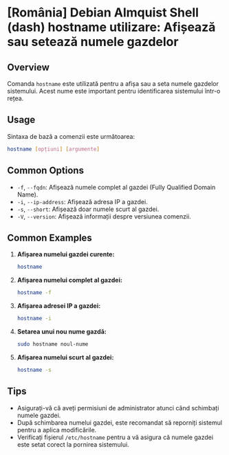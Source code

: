 # [România] Debian Almquist Shell (dash) hostname utilizare: Afișează sau setează numele gazdelor

## Overview
Comanda `hostname` este utilizată pentru a afișa sau a seta numele gazdelor sistemului. Acest nume este important pentru identificarea sistemului într-o rețea.

## Usage
Sintaxa de bază a comenzii este următoarea:

```bash
hostname [opțiuni] [argumente]
```

## Common Options
- `-f`, `--fqdn`: Afișează numele complet al gazdei (Fully Qualified Domain Name).
- `-i`, `--ip-address`: Afișează adresa IP a gazdei.
- `-s`, `--short`: Afișează doar numele scurt al gazdei.
- `-V`, `--version`: Afișează informații despre versiunea comenzii.

## Common Examples
1. **Afișarea numelui gazdei curente:**
   ```bash
   hostname
   ```

2. **Afișarea numelui complet al gazdei:**
   ```bash
   hostname -f
   ```

3. **Afișarea adresei IP a gazdei:**
   ```bash
   hostname -i
   ```

4. **Setarea unui nou nume gazdă:**
   ```bash
   sudo hostname noul-nume
   ```

5. **Afișarea numelui scurt al gazdei:**
   ```bash
   hostname -s
   ```

## Tips
- Asigurați-vă că aveți permisiuni de administrator atunci când schimbați numele gazdei.
- După schimbarea numelui gazdei, este recomandat să reporniți sistemul pentru a aplica modificările.
- Verificați fișierul `/etc/hostname` pentru a vă asigura că numele gazdei este setat corect la pornirea sistemului.